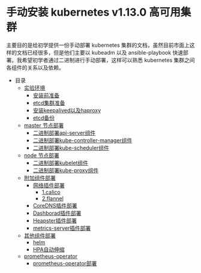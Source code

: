 # 手动安装 kubernetes v1.13.0 高可用集群
主要目的是给初学提供一份手动部署 kubernetes 集群的文档，虽然目前市面上这样的文档已经很多，但是他们主要以 kubeadm 以及 ansible-playbook 快速部署。我希望初学者通过二进制进行手动部署，这样可以熟悉 kubernetes 集群之间各组件的关系以及依赖。

+ 目录
  * [实验环境]()
    * [安装前准备](./01.基础环境准备.md)
    * [etcd集群准备](./02.创建etcd集群.md)
    * [安装keepalived以及haproxy](./03.keepalived+haproxy负载.md)
    * [etcd备份](./ops/etcd/etcd_cluster_backup_recovery.md)
  * [master 节点部署]()
    * [二进制部署api-server组件](./04.kube-apiserver.md)
    * [二进制部署kube-controller-manager组件](./05.kube-controller-manager.md)
    * [二进制部署kube-scheduler组件](./06.kube-scheduler.md)
  * [node 节点部署]()
    * [二进制部署kubelet组件](./07.kubelet-node部署.md)
    * [二进制部署kube-proxy组件](./08.kube-proxy部署.md)
  * [附加组件部署]( )
    * [网络插件部署](二选一)
      * [1.calico](./09-1.calico网络设置.md)
      * [2.flannel](./09-2.flannel网络设置.md)
    * [CoreDNS插件部署](./10.coredns.md)
    * [Dashborad插件部署](./11.dashboard.md)
    * [Heapster插件部署](./12.heapster.md)
    * [metrics-server插件部署](./13.metrics-server.md)
  * [其他组件部署]( )
    * [helm](./15.helm安装部署.md)
    * [HPA自动伸缩](./14.hpa.md)
  * [prometheus-operator]( )
    * [prometheus-operator部署](./16.通过helm部署prometheusoperator监控.md)

